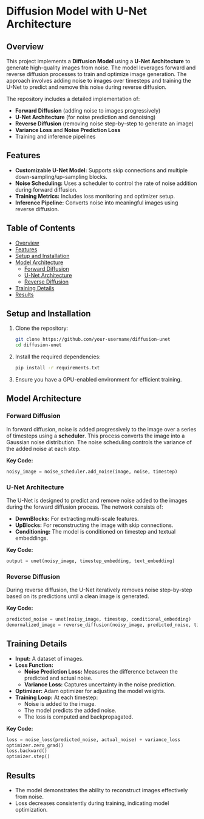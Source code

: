 # Diffusion Model with U-Net Architecture

## Overview
This project implements a **Diffusion Model** using a **U-Net Architecture** to generate high-quality images from noise. The model leverages forward and reverse diffusion processes to train and optimize image generation. The approach involves adding noise to images over timesteps and training the U-Net to predict and remove this noise during reverse diffusion.

The repository includes a detailed implementation of:
- **Forward Diffusion** (adding noise to images progressively)
- **U-Net Architecture** (for noise prediction and denoising)
- **Reverse Diffusion** (removing noise step-by-step to generate an image)
- **Variance Loss** and **Noise Prediction Loss**
- Training and inference pipelines

## Features
- **Customizable U-Net Model:** Supports skip connections and multiple down-sampling/up-sampling blocks.
- **Noise Scheduling:** Uses a scheduler to control the rate of noise addition during forward diffusion.
- **Training Metrics:** Includes loss monitoring and optimizer setup.
- **Inference Pipeline:** Converts noise into meaningful images using reverse diffusion.

## Table of Contents
- [Overview](#overview)
- [Features](#features)
- [Setup and Installation](#setup-and-installation)
- [Model Architecture](#model-architecture)
  - [Forward Diffusion](#forward-diffusion)
  - [U-Net Architecture](#u-net-architecture)
  - [Reverse Diffusion](#reverse-diffusion)
- [Training Details](#training-details)
- [Results](#results)


## Setup and Installation
1. Clone the repository:
   ```bash
   git clone https://github.com/your-username/diffusion-unet
   cd diffusion-unet
   ```

2. Install the required dependencies:
   ```bash
   pip install -r requirements.txt
   ```

3. Ensure you have a GPU-enabled environment for efficient training.

## Model Architecture

### Forward Diffusion
In forward diffusion, noise is added progressively to the image over a series of timesteps using a **scheduler**. This process converts the image into a Gaussian noise distribution. The noise scheduling controls the variance of the added noise at each step.

**Key Code:**
```python
noisy_image = noise_scheduler.add_noise(image, noise, timestep)
```

### U-Net Architecture
The U-Net is designed to predict and remove noise added to the images during the forward diffusion process. The network consists of:
- **DownBlocks:** For extracting multi-scale features.
- **UpBlocks:** For reconstructing the image with skip connections.
- **Conditioning:** The model is conditioned on timestep and textual embeddings.

**Key Code:**
```python
output = unet(noisy_image, timestep_embedding, text_embedding)
```

### Reverse Diffusion
During reverse diffusion, the U-Net iteratively removes noise step-by-step based on its predictions until a clean image is generated.

**Key Code:**
```python
predicted_noise = unet(noisy_image, timestep, conditional_embedding)
denormalized_image = reverse_diffusion(noisy_image, predicted_noise, timestep)
```

## Training Details
- **Input:** A dataset of images.
- **Loss Function:**
  - **Noise Prediction Loss:** Measures the difference between the predicted and actual noise.
  - **Variance Loss:** Captures uncertainty in the noise prediction.
- **Optimizer:** Adam optimizer for adjusting the model weights.
- **Training Loop:** At each timestep:
  - Noise is added to the image.
  - The model predicts the added noise.
  - The loss is computed and backpropagated.

**Key Code:**
```python
loss = noise_loss(predicted_noise, actual_noise) + variance_loss
optimizer.zero_grad()
loss.backward()
optimizer.step()
```

## Results
- The model demonstrates the ability to reconstruct images effectively from noise.
- Loss decreases consistently during training, indicating model optimization.




